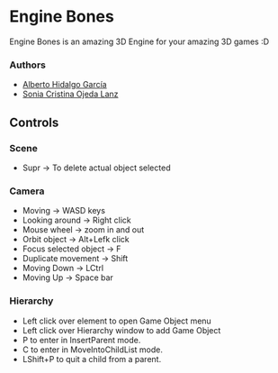# Engine Bones

Engine Bones is an amazing 3D Engine for your amazing 3D games :D

### Authors

* [Alberto Hidalgo García](https://github.com/TheimerTR)
* [Sonia Cristina Ojeda Lanz](https://github.com/SoniaOL)

## Controls 

### Scene
* Supr -> To delete actual object selected

### Camera

* Moving -> WASD keys
* Looking around -> Right click
* Mouse wheel -> zoom in and out
* Orbit object -> Alt+Lefk click
* Focus selected object -> F 
* Duplicate movement -> Shift
* Moving Down -> LCtrl
* Moving Up -> Space bar

### Hierarchy

* Left click over element to open Game Object menu
* Left click over Hierarchy window to add Game Object 
* P to enter in InsertParent mode.
* C to enter in MoveIntoChildList mode.
* LShift+P to quit a child from a parent.
